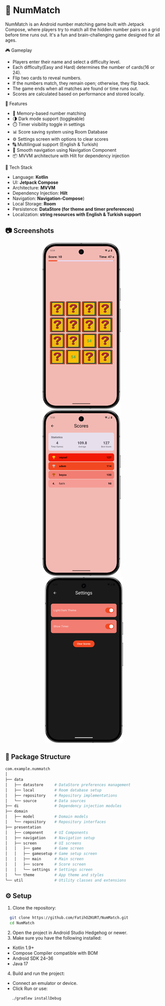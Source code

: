 # 📱 NumMatch

NumMatch is an Android number matching game built with Jetpack Compose, where players try to match all the hidden number pairs on a grid before time runs out. It's a fun and brain-challenging game designed for all ages.

🎮 Gameplay
- Players enter their name and select a difficulty level.
- Each difficulty(Easy and Hard) determines the number of cards(16 or 24).
- Flip two cards to reveal numbers.
- If the numbers match, they remain open; otherwise, they flip back.
- The game ends when all matches are found or time runs out.
- Scores are calculated based on performance and stored locally.

🌟 Features
- 🧠 Memory-based number matching
- 🌗 Dark mode support (toggleable)
- ⏱️ Timer visibility toggle in settings
- 📊 Score saving system using Room Database
- ⚙️ Settings screen with options to clear scores
- 🔠 Multilingual support (English & Turkish)
- 🧭 Smooth navigation using Navigation Component
- 📦 MVVM architecture with Hilt for dependency injection

🔧 Tech Stack
- Language: **Kotlin**
- UI: **Jetpack Compose**
- Architecture: **MVVM**
- Dependency Injection: **Hilt**
- Navigation: **Navigation-Compose**)
- Local Storage: **Room**
- Persistence: **DataStore (for theme and timer preferences)**
- Localization: **string resources with English & Turkish support**

## 📷 Screenshots

<div align="center">
  <img src="https://github.com/FatihOZKURT/NumMatch/blob/master/screenshots/GameScreen.png" width="250" />
  &nbsp; &nbsp; 
  <img src="https://github.com/FatihOZKURT/NumMatch/blob/master/screenshots/ScoreScreen.png" width="250" />
  &nbsp; &nbsp; 
  <img src="https://github.com/FatihOZKURT/NumMatch/blob/master/screenshots/SettingsScreen.png" width="250" />
</div>

## 📂 Package Structure
 ```bash
com.example.nummatch
│
├── data
│   ├── datastore     # DataStore preferences management
│   ├── local         # Room database setup
│   ├── repository    # Repository implementations
│   └── source        # Data sources
├── di                # Dependency injection modules
├── domain
│   ├── model         # Domain models
│   └── repository    # Repository interfaces
├── presentation    
│   ├── component     # UI Components
│   ├── navigation    # Navigation setup
│   ├── screen        # UI screens
│   │   ├── game      # Game screen
│   │   ├── gamesetup # Game setup screen
│   │   ├── main      # Main screen
│   │   ├── score     # Score screen
│   │   └── settings  # Settings screen
│   └── theme         # App theme and styles
└── util              # Utility classes and extensions
```


## ⚙️ Setup

1. Clone the repository:
 ```bash
   git clone https://github.com/FatihOZKURT/NumMatch.git
   cd NumMatch
 ```
2. Open the project in Android Studio Hedgehog or newer.
3. Make sure you have the following installed:
  - Kotlin 1.9+
  - Compose Compiler compatible with BOM
  - Android SDK 24–36
  - Java 17
4. Build and run the project:
  - Connect an emulator or device.
  - Click Run or use:
```bash
   ./gradlew installDebug
```
